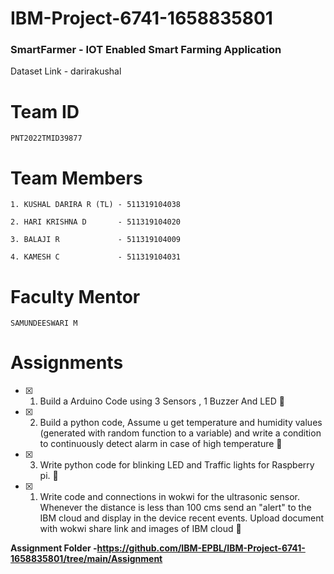 # IBM-Project-6741-1658835801
### SmartFarmer - IOT Enabled Smart Farming Application
Dataset Link - darirakushal

# Team ID
```
PNT2022TMID39877
```

# Team Members

```
1. KUSHAL DARIRA R (TL) - 511319104038 

2. HARI KRISHNA D       - 511319104020

3. BALAJI R             - 511319104009

4. KAMESH C             - 511319104031
```

# Faculty Mentor

```
SAMUNDEESWARI M
```

# Assignments

- [x] 1. Build a Arduino Code using 3 Sensors , 1 Buzzer And LED :tada:

- [x] 2. Build a python code, Assume u get temperature and humidity values (generated with random function to a variable) and write a 
         condition to continuously detect alarm in case of high temperature :tada:
         
- [x] 3. Write python code for blinking LED and Traffic lights for Raspberry pi. :tada:

- [x] 1. Write code and connections in wokwi for the ultrasonic sensor.
Whenever the distance is less than 100 cms send an "alert" to the IBM cloud and display in
the device recent events.
Upload document with wokwi share link and images of IBM cloud :tada:

**Assignment Folder -https://github.com/IBM-EPBL/IBM-Project-6741-1658835801/tree/main/Assignment**

